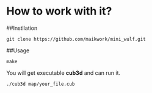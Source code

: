 # How to work with it?

##Instllation

    git clone https://github.com/maikwork/mini_wulf.git

##Usage

    make

You will get executable **cub3d** and can run it.

    ./cub3d map/your_file.cub